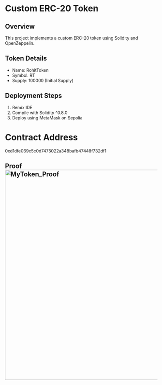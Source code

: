 # Custom ERC-20 Token

## Overview
This project implements a custom ERC-20 token using Solidity and OpenZeppelin.

## Token Details
- Name: RohitToken
- Symbol: RT
- Supply: 100000 (Initial Supply)

## Deployment Steps
1. Remix IDE
2. Compile with Solidity ^0.8.0
3. Deploy using MetaMask on Sepolia
# Contract Address
0xd1dfe069c5c0d7475022a348bafb47448f732df1

## Proof<img width="1366" height="692" alt="MyToken_Proof" src="https://github.com/user-attachments/assets/a09c642f-4b08-429a-a254-3debb235f633" />


